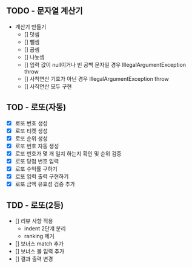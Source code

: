 ## TODO - 문자열 계산기
- 계산기 만들기
  - [] 덧셈
  - [] 뺄셈
  - [] 곱셈
  - [] 나눗셈
  - [] 입력 값이 null이거나 빈 공백 문자일 경우 IllegalArgumentException throw
  - [] 사칙연산 기호가 아닌 경우 IllegalArgumentException throw
  - [] 사칙연산 모두 구현

## TOD - 로또(자동)
- [X] 로또 번호 생성
- [X] 로또 티켓 생성
- [X] 로또 순위 생성
- [X] 로또 번호 자동 생성
- [X] 로또 번호가 몇 개 일치 하는지 확인 및 순위 검증
- [X] 로또 당첨 번호 입력
- [X] 로또 수익률 구하기
- [X] 로또 입력 출력 구현하기
- [X] 로또 금액 유효성 검증 추가

## TDD - 로또(2등)
- [] 리뷰 사항 적용
  - indent 2단걔 분리
  - ranking 제거
- [] 보너스 match 추가
- [] 보너스 볼 입력 추가
- [] 결과 출력 변경
